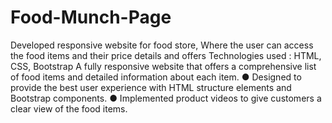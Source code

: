 # Food-Munch-Page
Developed responsive website for food store, Where the user can access the food items and their price details and offers
Technologies used : HTML, CSS, Bootstrap
A fully responsive website that offers a comprehensive list of food items and detailed information about each item.
● Designed to provide the best user experience with HTML structure elements and Bootstrap components.
● Implemented product videos to give customers a clear view of the food items.

